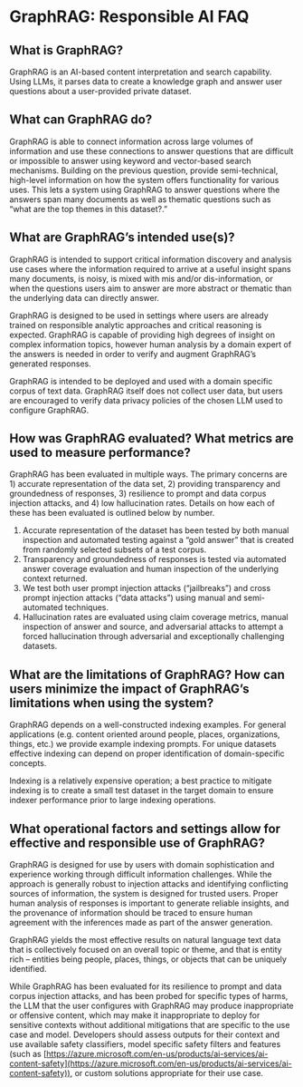 # GraphRAG: Responsible AI FAQ

## What is GraphRAG?
GraphRAG is an AI-based content interpretation and search capability. Using LLMs, it parses data to create a knowledge graph and answer user questions about a user-provided private dataset.

## What can GraphRAG do?
GraphRAG is able to connect information across large volumes of information and use these connections to answer questions that are difficult or impossible to answer using keyword and vector-based search mechanisms. Building on the previous question, provide semi-technical, high-level information on how the system offers functionality for various uses.  This lets a system using GraphRAG to answer questions where the answers span many documents as well as thematic questions such as “what are the top themes in this dataset?.”

## What are GraphRAG’s intended use(s)?
GraphRAG is intended to support critical information discovery and analysis use cases where the information required to arrive at a useful insight spans many documents, is noisy, is mixed with mis and/or dis-information, or when the questions users aim to answer are more abstract or thematic than the underlying data can directly answer.

GraphRAG is designed to be used in settings where users are already trained on responsible analytic approaches and critical reasoning is expected. GraphRAG is capable of providing high degrees of insight on complex information topics, however human analysis by a domain expert of the answers is needed in order to verify and augment GraphRAG’s generated responses.

GraphRAG is intended to be deployed and used with a domain specific corpus of text data. GraphRAG itself does not collect user data, but users are encouraged to verify data privacy policies of the chosen LLM used to configure GraphRAG.

## How was GraphRAG evaluated? What metrics are used to measure performance?

GraphRAG has been evaluated in multiple ways.  The primary concerns are 1) accurate representation of the data set, 2) providing transparency and  groundedness of responses, 3) resilience to prompt and data corpus injection attacks, and 4) low hallucination rates.  Details on how each of these has been evaluated is outlined below by number.
  1. Accurate representation of the dataset has been tested by both manual inspection and automated testing against a “gold answer” that is created from randomly selected subsets of a test corpus.
  1. Transparency and groundedness of responses is tested via automated answer coverage evaluation and human inspection of the underlying context returned.
  1. We test both user prompt injection attacks (“jailbreaks”) and cross prompt injection attacks (“data attacks”) using manual and semi-automated techniques.
  1. Hallucination rates are evaluated using claim coverage metrics, manual inspection of answer and source, and adversarial attacks to attempt a forced hallucination through adversarial and exceptionally challenging datasets.

## What are the limitations of GraphRAG? How can users minimize the impact of GraphRAG’s limitations when using the system?
GraphRAG depends on a well-constructed indexing examples.  For general applications (e.g. content oriented around people, places, organizations, things, etc.) we provide example indexing prompts. For unique datasets effective indexing can depend on proper identification of domain-specific concepts.

Indexing is a relatively expensive operation; a best practice to mitigate indexing is to create a small test dataset in the target domain to ensure indexer performance prior to large indexing operations.

## What operational factors and settings allow for effective and responsible use of GraphRAG?
GraphRAG is designed for use by users with domain sophistication and experience working through difficult information challenges.  While the approach is generally robust to injection attacks and identifying conflicting sources of information, the system is designed for trusted users. Proper human analysis of responses is important to generate reliable insights, and the provenance of information should be traced to ensure human agreement with the inferences made as part of the answer generation.

GraphRAG yields the most effective results on natural language text data that is collectively focused on an overall topic or theme, and that is entity rich – entities being people, places, things, or objects that can be uniquely identified.

While GraphRAG has been evaluated for its resilience to prompt and data corpus injection attacks, and has been probed for specific types of harms, the LLM that the user configures with GraphRAG may produce inappropriate or offensive content, which may make it inappropriate to deploy for sensitive contexts without additional mitigations that are specific to the use case and model. Developers should assess outputs for their context and use available safety classifiers, model specific safety filters and features (such as [https://azure.microsoft.com/en-us/products/ai-services/ai-content-safety](https://azure.microsoft.com/en-us/products/ai-services/ai-content-safety)), or custom solutions appropriate for their use case.
